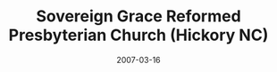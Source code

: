 ---
date: &id001 2007-03-16
end_date: null
location:
  address: 613 3rd Avenue NE
  city: Hickory
  state: NC
minister:
- end: 2007-03-16
  name: E. Cody Ray
  start: 2003-01-01
  type: Organizing Pastor
- end: 2012-01-01
  name: E. Cody Ray
  start: 2007-01-01
  type: Pastor
- end: null
  name: Christopher B. Cashen
  start: 2013-01-01
  type: Pastor
ministers:
- E. Cody Ray
- E. Cody Ray
- Christopher B. Cashen
name: Sovereign Grace Reformed Presbyterian Church
names:
- end: 2007-03-16
  name: Sovereign Grace Reformed Presbyterian Chapel
  start: 2000-10-21
- end: 2005-12-31
  name: Reformed Bible Church
  start: 2000-01-01
- end: null
  name: Sovereign Grace Reformed Presbyterian Church
  start: 2007-03-16
origination_date: *id001
raw_data: "NORTH CAROLINA    Hickory\n\nSovereign Grace Reformed Presbyterian Chapel\
  \  (October 21, 2000\u2013March 16, 2007)\n(called Reformed Bible Church, 2000\u2013\
  2005)\nSovereign Grace Reformed Presbyterian Church  (March 16, 2007\u2013 )\n613\
  \ 3rd Avenue NE\nOrg. Pastor:  E. Cody Ray, 2003\u20137\nPastors: E. Cody Ray, 2007\u2013\
  12\nChristopher B. Cashen, 2013\u2013"
received_from: null
states:
- NC
status:
  active: false
  end_date: null
  reason: null
  received_from: null
  withdrawal_to: null
title: Sovereign Grace Reformed Presbyterian Church (Hickory NC)
year_established:
- 2007

---